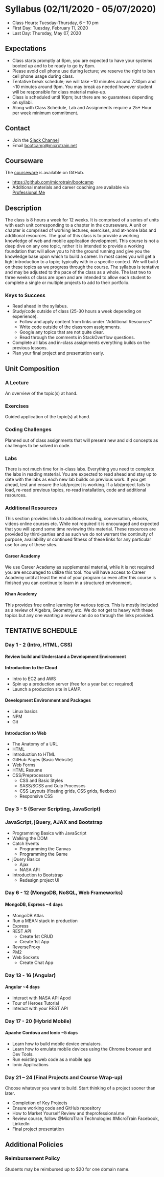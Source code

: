 # Syllabus (02/11/2020 - 05/07/2020)

* Class Hours: Tuesday-Thursday, 6 – 10 pm
* First Day: Tuesday, February 11, 2020
* Last Day: Thursday, May 07, 2020
   
## Expectations
* Class starts promptly at 6pm, you are expected to have your systems booted up and to be ready to go by 6pm. 
* Please avoid cell phone use during lecture; we reserve the right to ban cell phone usage during class.
* Tentative break schedule; we will take ~10 minutes around 7:30pm and ~10 minutes around 9pm. You may break as needed however student will be responsible for class material make-up.
* Class is scheduled until 10pm; but there are no guarantees depending on syllabi.
* Along with Class Schedule, Lab and Assignments require a 25+ Hour per week minimum commitment.
 
 ## Contact
* Join the [Slack Channel](https://join.slack.com/t/stack-x/shared_invite/enQtMzk3OTg3NzAzODc5LTA2NzA4M2FmZmFhN2EzMjhhNjhlOTE3ODVmODMyMTAwZWQ2MTRlNmU3MTYyM2Y4OTI2ODYwMjRiZTkyZjdkMGM)
* Email bootcamp@microtrain.net

## Courseware
The [courseware](https://github.com/microtrain/bootcamp) is available on GitHub.
* https://github.com/microtrain/bootcamp
* Additional materials and career coaching are available via [Professional.Me](https://theprofessional.me/)

## Description 
The class is 8 hours a week for 12 weeks. It is comprised of a series of units with each unit corresponding to a chapter in the courseware. A unit or chapter is comprised of working lectures, exercises, and at-home labs and additional resources. The goal of this class is to provide a working knowledge of web and mobile application development. This course is not a deep dive on any one topic, rather it is intended to provide a working foundation that will allow you to hit the ground running and give you the knowledge base upon which to build a career. In most cases you will get a light introduction to a topic; typically with in a specific context. We will build on these topics as we progress through the course. The syllabus is tentative and may be adjusted to the pace of the class as a whole. The last two to three weeks of class are open and are intended to allow each student to complete a single or multiple projects to add to their portfolio.

### Keys to Success

* Read ahead in the syllabus.
* Study/code outside of class (25-30 hours a week depending on experience).
  * Follow and apply content from links under "Additional Resources"
  * Write code outside of the classroom assignments.
  * Google any topics that are not quite clear.
  * Read through the comments in StackOverflow questions.
* Complete all labs and in-class assignments everything builds on the previous lessons.
* Plan your final project and presentation early.

## Unit Composition

### A Lecture
An overview of the topic(s) at hand.

### Exercises
Guided application of the topic(s) at hand.

### Coding Challenges
Planned out of class assignments that will present new and old concepts as challenges to be solved in code.

### Labs
There is not much time for in-class labs. Everything you need to complete the labs in reading material. You are expected to read ahead and stay up to date with the labs as each new lab builds on previous work. If you get ahead, test and ensure the lab/project is working. If a lab/project fails to load, re-read previous topics, re-read installation, code and additional resources.

### Additional Resources 
This section provides links to additional reading, conversation, ebooks, videos online courses etc. While not required it is encouraged and expected that you will spend some time reviewing this material. These resources are provided by third-parties and as such we do not warrant the continuity of purpose, availability or continued fitness of these links for any particular use for any of these sites. 

#### Career Academy
We use Career Academy as supplemental material, while it is not required you are encouraged to utilize this tool. You will have access to Career Academy until at least the end of your program so even after this course is finished you can continue to learn in a structured environment.

#### Khan Academy
This provides free online learning for various topics. This is mostly included as a review of Algebra, Geometry, etc. We do not get to heavy with these topics but any one wanting a review can do so through the links provided.

## TENTATIVE SCHEDULE

### Day 1 - 2 (Intro, HTML, CSS)

#### Review build and Understand a Development Environment

#### Introduction to the Cloud
* Intro to EC2 and AWS
* Spin up a production server (free for a year but cc required)
* Launch a production site in LAMP.

#### Development Environment and Packages
* Linux basics
* NPM
* Git

#### Introduction to Web
* The Anatomy of a URL
* HTML
 * Introduction to HTML
 * GitHub Pages (Basic Website)
 * Web Forms
 * HTML Resume
* CSS/Preprocessors
  * CSS and Basic Styles 
  * SASS/SCSS and Gulp Processes
  * CSS Layouts (floating grids, CSS grids, flexbox) 
  * Responsive CSS

### Day 3 - 5 (Server Scripting, JavaScript)

### JavaScript, jQuery, AJAX and Bootstrap
* Programming Basics with JavaScript
* Walking the DOM
* Catch Events
  * Programming the Canvas
  * Programming the Game
* jQuery Basics
  * Ajax
  * NASA API
* Introduction to Bootstrap
  * Redesign project UI

### Day 6 - 12 (MongoDB, NoSQL, Web Frameworks)

#### MongoDB, Express ~4 days
* MongoDB Atlas
* Run a MEAN stack in production
* Express
* REST API
  * Create 1st CRUD
  * Create 1st App
* ReverseProxy
* PM2
* Web Sockets
  * Create Chat App

### Day 13 - 16 (Angular)

#### Angular ~4 days
* Interact with NASA API Apod
* Tour of Heroes Tutorial
* Interact with your REST API

### Day 17 - 20 (Hybrid Mobile)

#### Apache Cordova and Ionic ~5 days
* Learn how to build mobile device emulators.
* Learn how to emulate mobile devices using the Chrome browser and Dev Tools.
* Run existing web code as a mobile app
* Ionic Applications

###  Day 21 – 24 (Final Projects and Course Wrap-up)
Choose whatever you want to build. Start thinking of a project sooner than later.
* Completion of Key Projects
* Ensure working code and GitHub repository
* How to Market Yourself Review and theprofessional.me
* Review course, follow @MicroTrain Technologies #MicroTrain Facebook, LinkedIn
* Final project presentation

## Additional Policies

### Reimbursement Policy
Students may be reimbursed up to $20 for one domain name.
